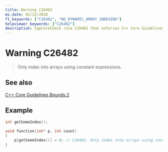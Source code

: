 ```yaml
---
title: Warning C26482
ms.date: 03/22/2018
f1_keywords: ["C26482", "NO_DYNAMIC_ARRAY_INDEXING"]
helpviewer_keywords: ["C26482"]
description: CppCoreCheck rule C26482 that enforces C++ Core Guidelines Bounds.2
---
```

# Warning C26482

> Only index into arrays using constant expressions.

## See also

[C++ Core Guidelines Bounds.2](https://github.com/isocpp/CppCoreGuidelines/blob/master/CppCoreGuidelines.md#SS-bounds)

## Example

```cpp
int getSomeIndex();

void function(int* p, int count)
{
    p[getSomeIndex()] = 0; // C26482, Only index into arrays using constant expressions
}
```
